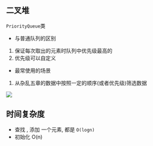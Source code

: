 ## 二叉堆
`PriorityQueue`类

- 与普通队列的区别
1. 保证每次取出的元素时队列中优先级最高的
2. 优先级可以自定义

- 最常使用的场景
1. 从杂乱五章的数据中按照一定的顺序(或者优先级)筛选数据



![](https://youpaiyun.zongqilive.cn/image/20200926184019.png)

## 时间复杂度
- 查找 , 添加 一个元素, 都是 `O(logn)`
- 初始化 O(n)

